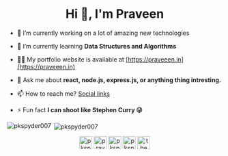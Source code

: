 <h1 align="center">Hi 👋, I'm Praveen</h1>
<!-- <h3 align="center">A passionate full stack developer from India</h3> -->

<!-- <p align="left"> <img src="https://komarev.com/ghpvc/?username=pkspyder007" alt="pkspyder007" /> </p> -->

- 🔭 I’m currently working on a lot of amazing new technologies

- 🌱 I’m currently learning **Data Structures and Algorithms**

- 👨‍💻 My portfolio website is available at [https://praveeen.in](https://praveeen.in)

- 💬 Ask me about **react, node.js, express.js, or anything thing intresting.**

- 📫 How to reach me?  [Social links](https://www.praveeen.in/about)

- ⚡ Fun fact **I can shoot like Stephen Curry 😜**


<p><img align="left"
    src="https://github-readme-stats.vercel.app/api/top-langs/?username=pkspyder007&layout=compact&hide=html"
    alt="pkspyder007" /></p>

<p>&nbsp;<img align="center" src="https://github-readme-stats.vercel.app/api?username=pkspyder007&show_icons=true"
    alt="pkspyder007" /></p>

<p align="center">
  <a href="https://twitter.com/pkspyder007" target="blank"><img align="center"
      src="https://cdn.jsdelivr.net/npm/simple-icons@3.0.1/icons/twitter.svg" alt="pkspyder007" height="30"
      width="30" /></a>
  <a href="https://linkedin.com/in/praveen-kumar-8512b4189" target="blank"><img align="center"
      src="https://cdn.jsdelivr.net/npm/simple-icons@3.0.1/icons/linkedin.svg" alt="praveen-kumar-8512b4189" height="30"
      width="30" /></a>
  <a href="https://fb.com/PKSPYDER" target="blank"><img align="center"
      src="https://cdn.jsdelivr.net/npm/simple-icons@3.0.1/icons/facebook.svg" alt="pkspyder" height="30"
      width="30" /></a>
  <a href="https://instagram.com/pkspyder007" target="blank"><img align="center"
      src="https://cdn.jsdelivr.net/npm/simple-icons@3.0.1/icons/instagram.svg" alt="pkspyder007" height="30"
      width="30" /></a>
  <a href="https://www.youtube.com/c/https://www.youtube.com/channel/UCApeS8qFr_iegt-FrdIq8mw" target="blank"><img
      align="center" src="https://cdn.jsdelivr.net/npm/simple-icons@3.0.1/icons/youtube.svg" alt="the coding concept"
      height="30" width="30" /></a>
</p>
